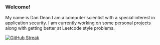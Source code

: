 ### Welcome!   

My name is Dan Dean I am a computer scientist with a special interest in application security. I am currently working on some personal projects along with getting better at Leetcode style problems. 


[![GitHub Streak](https://streak-stats.demolab.com/?user=dandeandean&theme=gruvbox)](https://git.io/streak-stats)

